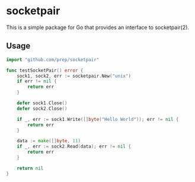 socketpair
==========
This is a simple package for Go that provides an interface to socketpair(2).

Usage
--------
```go
import "github.com/prep/socketpair"
```

```go
func testSocketPair() error {
    sock1, sock2, err := socketpair.New("unix")
    if err != nil {
        return err
    }

    defer sock1.Close()
    defer sock2.Close()

    if _, err := sock1.Write([]byte("Hello World")); err != nil {
        return err
    }

    data := make([]byte, 11)
    if _, err := sock2.Read(data); err != nil {
        return err
    }

    return nil
}
```
